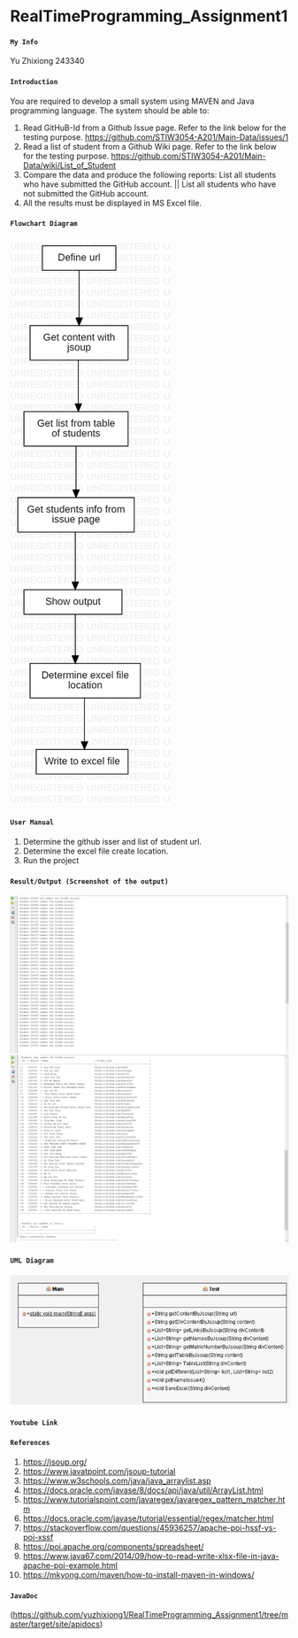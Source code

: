 # RealTimeProgramming_Assignment1
#### ```My Info```
Yu Zhixiong 243340

#### ```Introduction```
You are required to develop a small system using MAVEN and Java programming language. The system should be able to:
1) Read GitHuB-Id from a Github Issue page. Refer to the link below for the testing purpose.
    https://github.com/STIW3054-A201/Main-Data/issues/1
2) Read a list of student from a Github Wiki page. Refer to the link below for the testing purpose.
    https://github.com/STIW3054-A201/Main-Data/wiki/List_of_Student
3) Compare the data and produce the following reports: List all students who have submitted the GitHub account. || List all students who have not submitted the GitHub account.
4) All the results must be displayed in MS Excel file.

#### ```Flowchart Diagram```
<img src="https://raw.githubusercontent.com/yuzhixiong1/RealTimeProgramming_Assignment1/master/images/FlowchartDiagram1.png?sanitize=true&raw=true" />

#### ```User Manual```
1) Determine the github isser and list of student url.
2) Determine the excel file create location.
3) Run the project

#### ```Result/Output (Screenshot of the output)```
<img src="https://raw.githubusercontent.com/yuzhixiong1/RealTimeProgramming_Assignment1/master/images/1.PNG?sanitize=true&raw=true" />
<img src="https://raw.githubusercontent.com/yuzhixiong1/RealTimeProgramming_Assignment1/master/images/2.PNG?sanitize=true&raw=true" />

#### ```UML Diagram```
<img src="https://raw.githubusercontent.com/yuzhixiong1/RealTimeProgramming_Assignment1/master/images/uml.png?sanitize=true&raw=true" />

#### ```Youtube Link```

#### ```References```
1) https://jsoup.org/
2) https://www.javatpoint.com/jsoup-tutorial
3) https://www.w3schools.com/java/java_arraylist.asp
4) https://docs.oracle.com/javase/8/docs/api/java/util/ArrayList.html
5) https://www.tutorialspoint.com/javaregex/javaregex_pattern_matcher.htm
6) https://docs.oracle.com/javase/tutorial/essential/regex/matcher.html
7) https://stackoverflow.com/questions/45936257/apache-poi-hssf-vs-poi-xssf
8) https://poi.apache.org/components/spreadsheet/
9) https://www.java67.com/2014/09/how-to-read-write-xlsx-file-in-java-apache-poi-example.html
10) https://mkyong.com/maven/how-to-install-maven-in-windows/

#### ```JavaDoc```
(https://github.com/yuzhixiong1/RealTimeProgramming_Assignment1/tree/master/target/site/apidocs)
